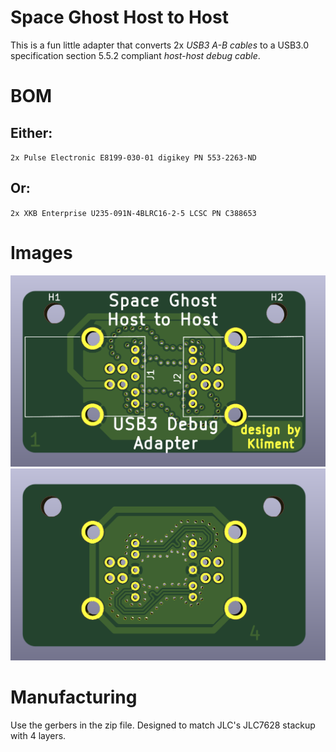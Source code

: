 # Space Ghost Host to Host
This is a fun little adapter that converts 2x *USB3 A-B cables* to a USB3.0 specification section 5.5.2 compliant *host-host debug cable*.

# BOM

## Either:
`2x Pulse Electronic E8199-030-01 digikey PN 553-2263-ND`
## Or:
`2x XKB Enterprise U235-091N-4BLRC16-2-5 LCSC PN C388653`

# Images
![front](front.png)
![back](back.png)

# Manufacturing
Use the gerbers in the zip file. Designed to match JLC's JLC7628 stackup with 4 layers.
